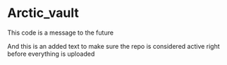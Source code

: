 # Arctic_vault
This code is a message to the future

And this is an added text to make sure the repo is considered active right before everything is uploaded
